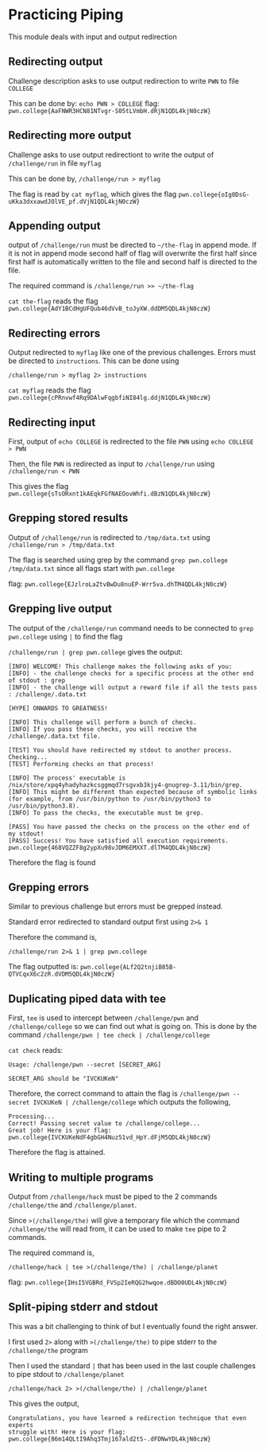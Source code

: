 # Practicing Piping

This module deals with input and output redirection

## Redirecting output

Challenge description asks to use output redirection to write `PWN` to file `COLLEGE`

This can be done by:
`echo PWN > COLLEGE`
flag: `pwn.college{AaFNWR3HCN81NTvgr-S05tLVmbH.dRjN1QDL4kjN0czW}`

## Redirecting more output

Challenge asks to use output redirectiont to write the output of `/challenge/run` in file `myflag`

This can be done by,
`/challenge/run > myflag`

The flag is read by `cat myflag`, which gives the flag `pwn.college{oIg0DsG-uKka3dxxawdJOlVE_pf.dVjN1QDL4kjN0czW}`

## Appending output

output of `/challenge/run` must be directed to `~/the-flag` in append mode. If it is not in append mode second half of flag will overwrite the first half since first half is automatically written to the file and second half is directed to the file.

The required command is `/challenge/run >> ~/the-flag`

`cat the-flag` reads the flag `pwn.college{AdY1BCdHgUFQub46dVvB_toJyXW.ddDM5QDL4kjN0czW}`

## Redirecting errors

Output redirected to `myflag` like one of the previous challenges. Errors must be directed to `instructions`. This can be done using
```
/challenge/run > myflag 2> instructions
```

`cat myflag` reads the flag `pwn.college{cPRnvwf4Rq9DAlwFqgbfiNI84lg.ddjN1QDL4kjN0czW}`

## Redirecting input

First, output of `echo COLLEGE` is redirected to the file `PWN` using `echo COLLEGE > PWN`

Then, the file `PWN` is redirected as input to `/challenge/run` using `/challenge/run < PWN`

This gives the flag `pwn.college{sTsORxnt1kAEqkFGfNAEOovWhfi.dBzN1QDL4kjN0czW}`

## Grepping stored results

Output of `/challenge/run` is redirected to `/tmp/data.txt` using `/challenge/run > /tmp/data.txt`

The flag is searched using grep by the command `grep pwn.college /tmp/data.txt` since all flags start with `pwn.college`

flag: `pwn.college{EJzlroLaZtvBwDu8nuEP-Wrr5va.dhTM4QDL4kjN0czW}`

## Grepping live output

The output of the `/challenge/run` command needs to be connected to `grep pwn.college` using `|` to find the flag

`/challenge/run | grep pwn.college` gives the output:
```
[INFO] WELCOME! This challenge makes the following asks of you:
[INFO] - the challenge checks for a specific process at the other end of stdout : grep
[INFO] - the challenge will output a reward file if all the tests pass : /challenge/.data.txt

[HYPE] ONWARDS TO GREATNESS!

[INFO] This challenge will perform a bunch of checks.
[INFO] If you pass these checks, you will receive the /challenge/.data.txt file.

[TEST] You should have redirected my stdout to another process. Checking...
[TEST] Performing checks on that process!

[INFO] The process' executable is /nix/store/xpq4yhadyhazkcsggmqd7rsgvxb3kjy4-gnugrep-3.11/bin/grep.
[INFO] This might be different than expected because of symbolic links (for example, from /usr/bin/python to /usr/bin/python3 to /usr/bin/python3.8).
[INFO] To pass the checks, the executable must be grep.

[PASS] You have passed the checks on the process on the other end of my stdout!
[PASS] Success! You have satisfied all execution requirements.
pwn.college{468VQZZF8g2ypXu98vJDM6EMXXT.dlTM4QDL4kjN0czW}
```
Therefore the flag is found

## Grepping errors

Similar to previous challenge but errors must be grepped instead.

Standard error redirected to standard output first using `2>& 1`

Therefore the command is,
```
/challenge/run 2>& 1 | grep pwn.college
```

The flag outputted is: `pwn.college{ALf2Q2tnjiB85B-QTVCqxX6c2zR.dVDM5QDL4kjN0czW}`

## Duplicating piped data with tee

First, `tee` is used to intercept between `/challenge/pwn` and `/challenge/college` so we can find out what is going on. This is done by the command `/challenge/pwn | tee check | /challenge/college` 

`cat check` reads:
```
Usage: /challenge/pwn --secret [SECRET_ARG]

SECRET_ARG should be "IVCKUKeN"
```

Therefore, the correct command to attain the flag is `/challenge/pwn --secret IVCKUKeN | /challenge/college` which outputs the following,

```
Processing...
Correct! Passing secret value to /challenge/college...
Great job! Here is your flag:
pwn.college{IVCKUKeNdF4gbGH4Nuz51vd_HpY.dFjM5QDL4kjN0czW}
```
Therefore the flag is attained.

## Writing to multiple programs

Output from `/challenge/hack` must be piped to the 2 commands `/challenge/the` and `/challenge/planet`.

Since `>(/challenge/the)` will give a temporary file which the command `/challenge/the` will read from, it can be used to make `tee` pipe to 2 commands.

The required command is,
```
/challenge/hack | tee >(/challenge/the) | /challenge/planet
```

flag: `pwn.college{IHsI5VGBRd_FVSp2IeRQG2hwqoe.dBDO0UDL4kjN0czW}`

## Split-piping stderr and stdout

This was a bit challenging to think of but I eventually found the right answer.

I first used `2>` along with `>(/challenge/the)` to pipe stderr to the `/challenge/the` program

Then I used the standard `|` that has been used in the last couple challenges to pipe stdout to `/challenge/planet`

```
/challenge/hack 2> >(/challenge/the) | /challenge/planet
```

This gives the output,
```
Congratulations, you have learned a redirection technique that even experts 
struggle with! Here is your flag:
pwn.college{86m14QLtI9Ahq3Tmj167ald2tS-.dFDNwYDL4kjN0czW}
```

